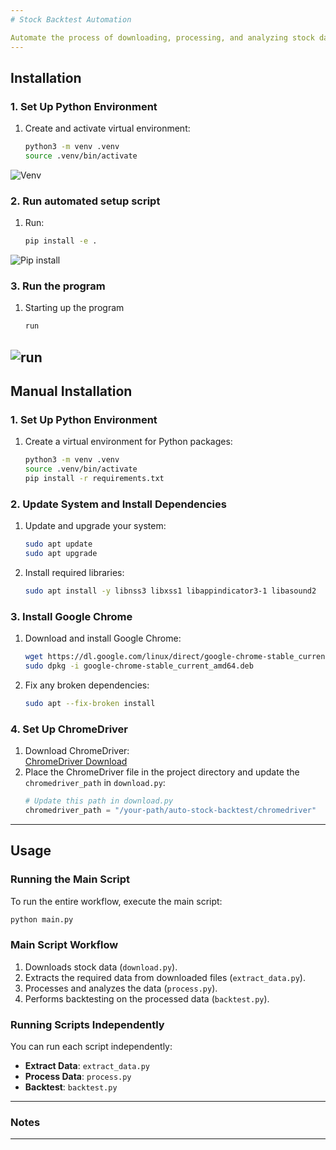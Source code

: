 ```yaml
---
# Stock Backtest Automation

Automate the process of downloading, processing, and analyzing stock data to perform backtesting with Python scripts.
---
```


## Installation

### 1. Set Up Python Environment

1. Create and activate virtual environment:
   ```bash
   python3 -m venv .venv
   source .venv/bin/activate
   ```
![Venv](resources/venv.gif)
### 2. Run automated setup script

1. Run:
   ```bash
   pip install -e .
   ```
![Pip install](resources/pipinstall.gif)
### 3. Run the program

1. Starting up the program
   ```bash
   run
   ```
![run](resources/demo.gif)
---

## Manual Installation

### 1. Set Up Python Environment

1. Create a virtual environment for Python packages:
   ```bash
   python3 -m venv .venv
   source .venv/bin/activate
   pip install -r requirements.txt
   ```

### 2. Update System and Install Dependencies

1. Update and upgrade your system:
   ```bash
   sudo apt update
   sudo apt upgrade
   ```
2. Install required libraries:
   ```bash
   sudo apt install -y libnss3 libxss1 libappindicator3-1 libasound2
   ```

### 3. Install Google Chrome

1. Download and install Google Chrome:
   ```bash
   wget https://dl.google.com/linux/direct/google-chrome-stable_current_amd64.deb
   sudo dpkg -i google-chrome-stable_current_amd64.deb
   ```
2. Fix any broken dependencies:
   ```bash
   sudo apt --fix-broken install
   ```

### 4. Set Up ChromeDriver

1. Download ChromeDriver:  
   [ChromeDriver Download](https://googlechromelabs.github.io/chrome-for-testing/#stable)
2. Place the ChromeDriver file in the project directory and update the `chromedriver_path` in `download.py`:
   ```python
   # Update this path in download.py
   chromedriver_path = "/your-path/auto-stock-backtest/chromedriver"
   ```

---

## Usage

### Running the Main Script

To run the entire workflow, execute the main script:

```bash
python main.py
```

### Main Script Workflow

1. Downloads stock data (`download.py`).
2. Extracts the required data from downloaded files (`extract_data.py`).
3. Processes and analyzes the data (`process.py`).
4. Performs backtesting on the processed data (`backtest.py`).

### Running Scripts Independently

You can run each script independently:

- **Extract Data**: `extract_data.py`
- **Process Data**: `process.py`
- **Backtest**: `backtest.py`

---

### Notes

---
